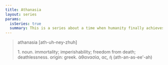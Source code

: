 ```yaml
---
title: Athanasia
layout: series
params:
  isSeries: true
  summary: This is a series about a time when humanity finally achieves immortality.
---
```


> athanasia [ath-uh-ney-zhuh]
> 
> 1\. noun. immortality; imperishability; freedom from death; deathlessness.
> origin: greek. ἀθανασία, ας, ἡ (ath-an-as-ee'-ah)